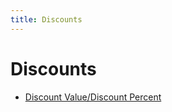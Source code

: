 ```yaml
---
title: Discounts
---
```


# Discounts

- [Discount  Value/Discount Percent]({{site.sp_baseurl}}/sales-ret-docs/sales-ret-doc/contents/item-info/disc-dtls/discount_value_discount_percent.html)


